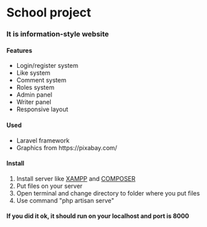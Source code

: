 <h1>School project</h1>
<h3>It is information-style website</h3>
<h4>Features</h4>
<ul>
    <li>Login/register system</li>
    <li>Like system</li>
    <li>Comment system</li>
    <li>Roles system</li>
    <li>Admin panel</li>
    <li>Writer panel</li>
    <li>Responsive layout</li>
</ul>
<h4>Used</h4>
<ul>
    <li>Laravel framework</li>
    <li>Graphics from https://pixabay.com/ </li>
</ul>
<h4>Install</h4>
<ol>
<li>Install server like <a href="">XAMPP</a> and <a href="">COMPOSER</a></li>
<li>Put files on your server</li>
<li>Open terminal and change directory to folder where you put files</li>
<li>Use command "php artisan serve"</li>
</ol>
<h4>If you did it ok, it should run on your localhost and port is 8000</h4>
